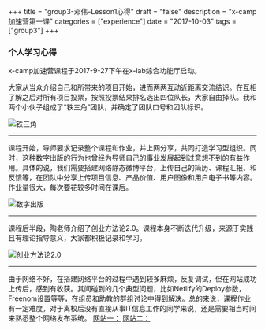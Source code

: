 ﻿+++
title = "group3-邓伟-Lesson1心得"
draft = "false"
description = "x-camp加速营第一课"
categories = ["experience"]
date = "2017-10-03"
tags =["group3"]
+++



### 个人学习心得

x-camp加速营课程于2017-9-27下午在x-lab综合功能厅启动。

大家从当众介绍自己和所带来的项目开始，进而两两互动近距离交流结识。在互相了解之后对所有项目投票，按照投票结果排名选出四位队长，大家自由择队。我和两个小伙子组成了“铁三角”团队，并确定了团队口号和团队标识。

![铁三角](/lesson1-4.png)
* * *


课程开始，导师要求记录整个课程和作业，并上网分享，共同打造学习型组织。同时，这种数字出版的行为也曾经为导师自己的事业发展起到过意想不到的有益作用。具体的说，我们需要搭建网络静态微博平台，上传自己的简历、课程汇报、和反馈等，在团队中分享上传项目信息、产品价值、用户图像和用户电子书等内容。作业量很大，每次要花较多时间在课后。

![数字出版](/lesson1-2.png)
* * *


课程后半段，陶老师介绍了创业方法论2.0。课程本身不断迭代升级，来源于实践且有理论指导意义，大家都积极记录和学习。

![创业方法论2.0](/lesson1-3.png)
* * *


由于网络不好，在搭建网络平台的过程中遇到较多麻烦，反复调试，但在网站成功上传后，感到有收获。其间碰到的几个典型问题，比如Netlify的Deploy参数，Freenom设置等等，在组员和助教的群组讨论中得到解决。总的来说，课程作业有一定难度，对于离校后没有直接从事IT信息工作的同学来说，还是需要相当时间来熟悉整个网络发布系统。
[网站一：](https://dengwei98.tk/)
[网站二：](https://dengwei98.netlify.com/)
